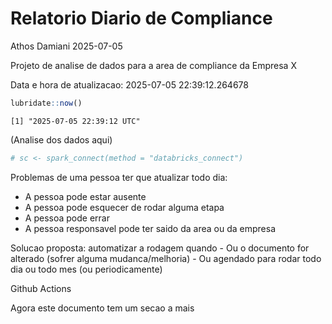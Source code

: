 # Relatorio Diario de Compliance
Athos Damiani
2025-07-05

Projeto de analise de dados para a area de compliance da Empresa X

Data e hora de atualizacao: 2025-07-05 22:39:12.264678

``` r
lubridate::now()
```

    [1] "2025-07-05 22:39:12 UTC"

(Analise dos dados aqui)

``` r
# sc <- spark_connect(method = "databricks_connect")
```

Problemas de uma pessoa ter que atualizar todo dia:

-   A pessoa pode estar ausente
-   A pessoa pode esquecer de rodar alguma etapa
-   A pessoa pode errar
-   A pessoa responsavel pode ter saido da area ou da empresa

Solucao proposta: automatizar a rodagem quando - Ou o documento for
alterado (sofrer alguma mudanca/melhoria) - Ou agendado para rodar todo
dia ou todo mes (ou periodicamente)

Github Actions

Agora este documento tem um secao a mais
